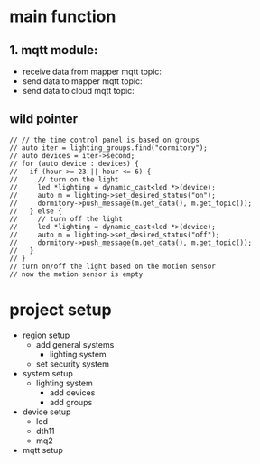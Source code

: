 # main function

## 1. mqtt module:
- receive data from mapper
  mqtt topic: 
- send data to mapper
  mqtt topic:
- send data to cloud
  mqtt topic:

## wild pointer 
    // // the time control panel is based on groups
    // auto iter = lighting_groups.find("dormitory");
    // auto devices = iter->second;
    // for (auto device : devices) {
    //   if (hour >= 23 || hour <= 6) {
    //     // turn on the light
    //     led *lighting = dynamic_cast<led *>(device);
    //     auto m = lighting->set_desired_status("on");
    //     dormitory->push_message(m.get_data(), m.get_topic());
    //   } else {
    //     // turn off the light
    //     led *lighting = dynamic_cast<led *>(device);
    //     auto m = lighting->set_desired_status("off");
    //     dormitory->push_message(m.get_data(), m.get_topic());
    //   }
    // }
    // turn on/off the light based on the motion sensor
    // now the motion sensor is empty

# project setup
- region setup
  - add general systems
    - lighting system
  - set security system
- system setup
  - lighting system
    - add devices
    - add groups
- device setup
  - led
  - dth11
  - mq2
- mqtt setup